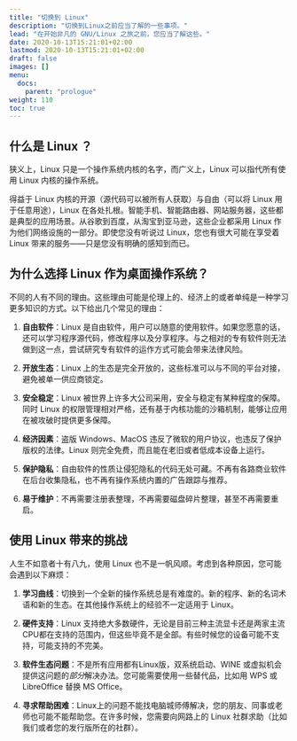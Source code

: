 ```yaml
---
title: "切换到 Linux"
description: "切换到Linux之前应当了解的一些事项。"
lead: "在开始非凡的 GNU/Linux 之旅之前，您应当了解这些。"
date: 2020-10-13T15:21:01+02:00
lastmod: 2020-10-13T15:21:01+02:00
draft: false
images: []
menu:
  docs:
    parent: "prologue"
weight: 110
toc: true
---
```


## 什么是 Linux ？

狭义上，Linux 只是一个操作系统内核的名字，而广义上，Linux 可以指代所有使用 Linux 内核的操作系统。

得益于 Linux 内核的开源（源代码可以被所有人获取）与自由（可以将 Linux 用于任意用途），Linux 在各处扎根。智能手机、智能路由器、网站服务器，这些都是典型的应用场景。从谷歌到百度，从淘宝到亚马逊，这些企业都采用 Linux 作为他们网络设施的一部分。即使您没有听说过 Linux，您也有很大可能在享受着 Linux 带来的服务——只是您没有明确的感知到而已。

## 为什么选择 Linux 作为桌面操作系统？

不同的人有不同的理由。这些理由可能是伦理上的、经济上的或者单纯是一种学习更多知识的方式。以下给出几个常见的理由：

1. **自由软件**：Linux 是自由软件，用户可以随意的使用软件。如果您愿意的话，还可以学习程序源代码，修改程序以及分享程序。与之相对的专有软件则无法做到这一点，尝试研究专有软件的运作方式可能会带来法律风险。

1. **开放生态**：Linux 上的生态是完全开放的，这些标准可以与不同的平台对接，避免被单一供应商锁定。

1. **安全稳定**：Linux 被世界上许多大公司采用，安全与稳定有某种程度的保障。同时 Linux 的权限管理相对严格，还有基于内核功能的沙箱机制，能够让应用在被攻破时提供更多保障。

1. **经济因素**：盗版 Windows、MacOS 违反了微软的用户协议，也违反了保护版权的法律。Linux 则完全免费，而且能在老旧或者低成本设备上运行。

1. **保护隐私**：自由软件的性质让侵犯隐私的代码无处可藏。不再有各路商业软件在后台收集隐私，也不再有操作系统内置的广告跟踪与推荐。

1. **易于维护**：不再需要注册表整理，不再需要磁盘碎片整理，甚至不再需要重启。

## 使用 Linux 带来的挑战

人生不如意者十有八九，使用 Linux 也不是一帆风顺。考虑到各种原因，您可能会遇到以下麻烦：

1. **学习曲线**：切换到一个全新的操作系统总是有难度的。新的程序、新的名词术语和新的生态。在其他操作系统上的经验不一定适用于 Linux。

1. **硬件支持**：Linux 支持绝大多数硬件，无论是目前三种主流显卡还是两家主流CPU都在支持的范围内，但这些毕竟不是全部。有些时候您的设备可能不支持，可能支持的不完美。

1. **软件生态问题**：不是所有应用都有Linux版，双系统启动、WINE 或虚拟机会提供这问题的*部分*解决办法。您可能需要使用一些替代品，比如用 WPS 或 LibreOffice 替换 MS Office。

1. **寻求帮助困难**：Linux上的问题不能找电脑城师傅解决，您的朋友、同事或老师也可能不能帮助您。在许多时候，您需要向网路上的 Linux 社群求助（比如我们或者您的发行版所在的社群）。